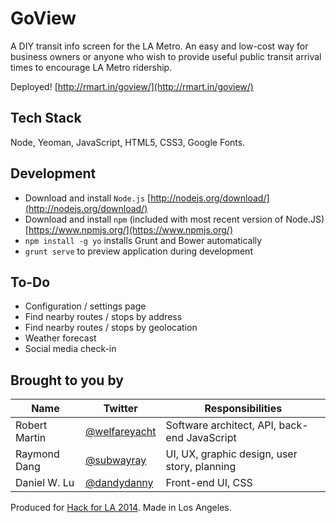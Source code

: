# GoView
A DIY transit info screen for the LA Metro. An easy and low-cost way for business owners or anyone who wish to provide useful public transit arrival times to encourage LA Metro ridership.

Deployed! [http://rmart.in/goview/](http://rmart.in/goview/)

## Tech Stack
Node, Yeoman, JavaScript, HTML5, CSS3, Google Fonts.

## Development
* Download and install `Node.js` [http://nodejs.org/download/](http://nodejs.org/download/)
* Download and install `npm` (included with most recent version of Node.JS) [https://www.npmjs.org/](https://www.npmjs.org/)
* `npm install -g yo` installs Grunt and Bower automatically
* `grunt serve` to preview application during development

## To-Do
* Configuration / settings page
* Find nearby routes / stops by address
* Find nearby routes / stops by geolocation
* Weather forecast
* Social media check-in

## Brought to you by
| Name          | Twitter                                           | Responsibilities                             |
| ------------- | ------------------------------------------------- | ---------------------------------------------|
| Robert Martin | [@welfareyacht](https://twitter.com/welfareyacht) | Software architect, API, back-end JavaScript |
| Raymond Dang  | [@subwayray](https://twitter.com/subwayray)       | UI, UX, graphic design, user story, planning |
| Daniel W. Lu  | [@dandydanny](https://twitter.com/dandydanny)     | Front-end UI, CSS                            |

Produced for [Hack for LA 2014](http://www.hackforla.org). Made in Los Angeles.
